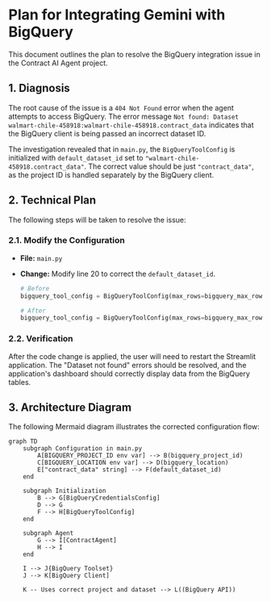 # Plan for Integrating Gemini with BigQuery

This document outlines the plan to resolve the BigQuery integration issue in the Contract AI Agent project.

## 1. Diagnosis

The root cause of the issue is a `404 Not Found` error when the agent attempts to access BigQuery. The error message `Not found: Dataset walmart-chile-458918:walmart-chile-458918.contract_data` indicates that the BigQuery client is being passed an incorrect dataset ID.

The investigation revealed that in `main.py`, the `BigQueryToolConfig` is initialized with `default_dataset_id` set to `"walmart-chile-458918.contract_data"`. The correct value should be just `"contract_data"`, as the project ID is handled separately by the BigQuery client.

## 2. Technical Plan

The following steps will be taken to resolve the issue:

### 2.1. Modify the Configuration

-   **File:** `main.py`
-   **Change:** Modify line 20 to correct the `default_dataset_id`.

    ```python
    # Before
    bigquery_tool_config = BigQueryToolConfig(max_rows=bigquery_max_rows, default_dataset_id="walmart-chile-458918.contract_data")

    # After
    bigquery_tool_config = BigQueryToolConfig(max_rows=bigquery_max_rows, default_dataset_id="contract_data")
    ```

### 2.2. Verification

After the code change is applied, the user will need to restart the Streamlit application. The "Dataset not found" errors should be resolved, and the application's dashboard should correctly display data from the BigQuery tables.

## 3. Architecture Diagram

The following Mermaid diagram illustrates the corrected configuration flow:

```mermaid
graph TD
    subgraph Configuration in main.py
        A[BIGQUERY_PROJECT_ID env var] --> B(bigquery_project_id)
        C[BIGQUERY_LOCATION env var] --> D(bigquery_location)
        E["contract_data" string] --> F(default_dataset_id)
    end

    subgraph Initialization
        B --> G[BigQueryCredentialsConfig]
        D --> G
        F --> H[BigQueryToolConfig]
    end

    subgraph Agent
        G --> I[ContractAgent]
        H --> I
    end

    I --> J{BigQuery Toolset}
    J --> K[BigQuery Client]

    K -- Uses correct project and dataset --> L((BigQuery API))